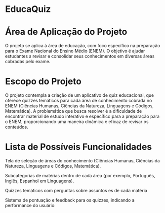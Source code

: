 # EducaQuiz

# Área de Aplicação do Projeto

O projeto se aplica à área de educação, com foco específico na preparação para o Exame Nacional do Ensino Médio (ENEM). O objetivo é ajudar estudantes a revisar e consolidar seus conhecimentos em diversas áreas cobradas pelo exame.

# Escopo do Projeto 

O projeto contempla a criação de um aplicativo de quiz educacional, que oferece quizzes temáticos para cada área de conhecimento cobrada no ENEM (Ciências Humanas, Ciências da Natureza, Linguagens e Códigos, Matemática). A problemática que busca resolver é a dificuldade de encontrar material de estudo interativo e específico para a preparação para o ENEM, proporcionando uma maneira dinâmica e eficaz de revisar os conteúdos. 

# Lista de Possíveis Funcionalidades

Tela de seleção de áreas do conhecimento (Ciências Humanas, Ciências da Natureza, Linguagens e Códigos, Matemática).

Subcategorias de matérias dentro de cada área (por exemplo, Português, Inglês, Espanhol em Linguagens).

Quizzes temáticos com perguntas sobre assuntos es de cada matéria 

Sistema de pontuação e feedback para os quizzes, indicando a performance do usuário


